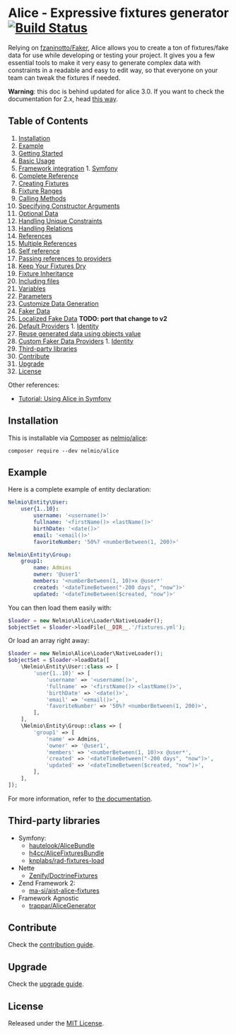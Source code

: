 Alice - Expressive fixtures generator [![Build Status](https://travis-ci.org/nelmio/alice.svg?branch=2.x)](https://travis-ci.org/nelmio/alice)
=====================================

Relying on [fzaninotto/Faker](https://github.com/fzaninotto/Faker), Alice
allows you to create a ton of fixtures/fake data for use while developing
or testing your project. It gives you a few essential tools to make it
very easy to generate complex data with constraints in a readable and easy
to edit way, so that everyone on your team can tweak the fixtures if needed.

**Warning**: this doc is behind updated for alice 3.0. If you want to check the
documentation for 2.x, head [this way](https://github.com/nelmio/alice/tree/2.x).

## Table of Contents

1. [Installation](#installation)
1. [Example](#example)
1. [Getting Started](doc/getting-started.md)
  1. [Basic Usage](doc/getting-started.md#basic-usage)
  1. [Framework integration](doc/getting-started.md#)
    1. [Symfony](doc/getting-started.md#)
1. [Complete Reference](doc/complete-reference.md)
  1. [Creating Fixtures](doc/complete-reference.md#creating-fixtures)
  1. [Fixture Ranges](doc/complete-reference.md#fixture-ranges)
  1. [Calling Methods](doc/complete-reference.md#calling-methods)
  1. [Specifying Constructor Arguments](doc/complete-reference.md#specifying-constructor-arguments)
  1. [Optional Data](doc/complete-reference.md#optional-data)
  1. [Handling Unique Constraints](doc/complete-reference.md#handling-unique-constraints)
1. [Handling Relations](doc/relations-handling.md)
  1. [References](doc/relations-handling.md#references)
  1. [Multiple References](doc/relations-handling.md#multiple-references)
  1. [Self reference](doc/relations-handling.md#self-reference)
  1. [Passing references to providers](doc/relations-handling.md#passing-references-to-providers)
1. [Keep Your Fixtures Dry](doc/fixtures-refactoring.md)
  1. [Fixture Inheritance](doc/fixtures-refactoring.md#fixture-inheritance)
  1. [Including files](doc/fixtures-refactoring.md#including-files)
  1. [Variables](doc/fixtures-refactoring.md#variables)
  1. [Parameters](doc/fixtures-refactoring.md#parameters)
1. [Customize Data Generation](doc/customizing-data-generation.md)
  1. [Faker Data](doc/customizing-data-generation.md#faker-data)
  1. [Localized Fake Data]() **TODO: port that change to v2**
  1. [Default Providers]()
    1. [Identity]()
  1. [Reuse generated data using objects value](doc/customizing-data-generation.md#reuse-generated-data-using-objects-value)
  1. [Custom Faker Data Providers](doc/customizing-data-generation.md#custom-faker-data-providers)
    1. [Identity]()
1. [Third-party libraries](#third-party-libraries)
1. [Contribute](#contribute)
1. [Upgrade](#upgrade)
1. [License](#license)

Other references:
  - [Tutorial: Using Alice in Symfony](https://knpuniversity.com/screencast/symfony-doctrine/fixtures-alice)

## Installation

This is installable via [Composer](https://getcomposer.org/) as
[nelmio/alice](https://packagist.org/packages/nelmio/alice):

    composer require --dev nelmio/alice


## Example

Here is a complete example of entity declaration:

```yaml
Nelmio\Entity\User:
    user{1..10}:
        username: '<username()>'
        fullname: '<firstName()> <lastName()>'
        birthDate: '<date()>'
        email: '<email()>'
        favoriteNumber: '50%? <numberBetween(1, 200)>'

Nelmio\Entity\Group:
    group1:
        name: Admins
        owner: '@user1'
        members: '<numberBetween(1, 10)>x @user*'
        created: '<dateTimeBetween("-200 days", "now")>'
        updated: '<dateTimeBetween($created, "now")>'
```

You can then load them easily with:

```php
$loader = new Nelmio\Alice\Loader\NativeLoader();
$objectSet = $loader->loadFile(__DIR__.'/fixtures.yml');
```

Or load an array right away:

```php
$loader = new Nelmio\Alice\Loader\NativeLoader();
$objectSet = $loader->loadData([
    \Nelmio\Entity\User::class => [
        'user{1..10}' => [
            'username' => '<username()>',
            'fullname' => '<firstName()> <lastName()>',
            'birthDate' => '<date()>',
            'email' => '<email()>',
            'favoriteNumber' => '50%? <numberBetween(1, 200)>',
        ],
    ],
    \Nelmio\Entity\Group::class => [
        'group1' => [
            'name' => Admins,
            'owner' => '@user1',
            'members' => '<numberBetween(1, 10)>x @user*',
            'created' => '<dateTimeBetween("-200 days", "now")>',
            'updated' => '<dateTimeBetween($created, "now")>',
        ],
    ],
]);
```

For more information, refer to [the documentation](#table-of-contents).


## Third-party libraries

* Symfony:
  * [hautelook/AliceBundle](https://github.com/hautelook/AliceBundle)
  * [h4cc/AliceFixturesBundle](https://github.com/h4cc/AliceFixturesBundle)
  * [knplabs/rad-fixtures-load](https://github.com/KnpLabs/rad-fixtures-load)
* Nette
  * [Zenify/DoctrineFixtures](https://github.com/Zenify/DoctrineFixtures)
* Zend Framework 2:
  * [ma-si/aist-alice-fixtures](https://github.com/ma-si/aist-alice-fixtures)
* Framework Agnostic
  * [trappar/AliceGenerator](https://github.com/trappar/AliceGenerator)


## Contribute

Check the [contribution guide](CONTRIBUTING.md).


## Upgrade

Check the [upgrade guide](UPGRADE.md).


## License

Released under the [MIT License](LICENSE).
